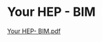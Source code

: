 # Your HEP - BIM

[Your HEP- BIM.pdf](Your%20HEP%20-%20BIM%2056a1ff9ddbb344d9846a6eb59edcf257/Your_HEP-_BIM.pdf)